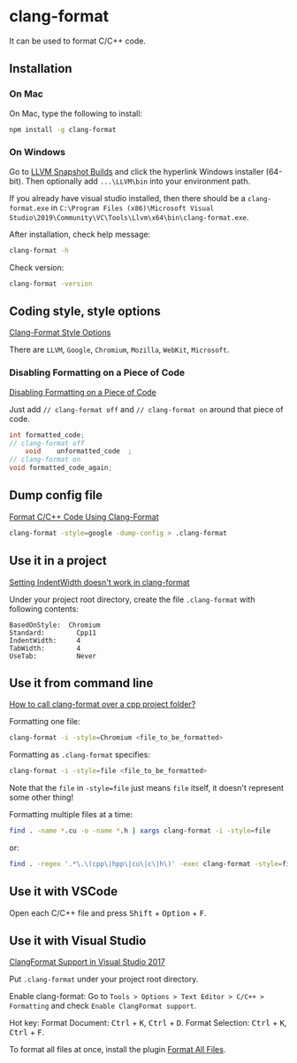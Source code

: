 # clang-format
It can be used to format C/C++ code.

## Installation

### On Mac
On Mac, type the following to install:
```sh
npm install -g clang-format
```

### On Windows

Go to [LLVM Snapshot Builds](https://llvm.org/builds/) and click the hyperlink Windows installer (64-bit).
Then optionally add `...\LLVM\bin` into your environment path.

If you already have visual studio installed, then there should be a `clang-format.exe` in `C:\Program Files (x86)\Microsoft Visual Studio\2019\Community\VC\Tools\Llvm\x64\bin\clang-format.exe`.


After installation, check help message:
```sh
clang-format -h
```
Check version:
```sh
clang-format -version
```
## Coding style, style options
[Clang-Format Style Options](https://clang.llvm.org/docs/ClangFormatStyleOptions.html)

There are `LLVM`, `Google`, `Chromium`, `Mozilla`, `WebKit`, `Microsoft`.

### Disabling Formatting on a Piece of Code
[Disabling Formatting on a Piece of Code](https://clang.llvm.org/docs/ClangFormatStyleOptions.html#disabling-formatting-on-a-piece-of-code)

Just add `// clang-format off` and `// clang-format on` around that piece of code.

```cpp
int formatted_code;
// clang-format off
    void    unformatted_code  ;
// clang-format on
void formatted_code_again;
```

## Dump config file

[Format C/C++ Code Using Clang-Format](https://leimao.github.io/blog/Clang-Format-Quick-Tutorial/)
```sh
clang-format -style=google -dump-config > .clang-format
```

## Use it in a project
[Setting IndentWidth doesn't work in clang-format](https://stackoverflow.com/questions/26740500/setting-indentwidth-doesnt-work-in-clang-format)

Under your project root directory, create the file `.clang-format` with following contents:

```
BasedOnStyle:  Chromium
Standard:        Cpp11
IndentWidth:     4   
TabWidth:        4   
UseTab:          Never 
```

## Use it from command line
[How to call clang-format over a cpp project folder?](https://stackoverflow.com/questions/28896909/how-to-call-clang-format-over-a-cpp-project-folder)

Formatting one file:
```sh
clang-format -i -style=Chromium <file_to_be_formatted>
```
Formatting as `.clang-format` specifies:
```sh
clang-format -i -style=file <file_to_be_formatted>
```
Note that the `file` in `-style=file` just means `file` itself, it doesn't represent some other thing!

Formatting multiple files at a time:
```sh
find . -name *.cu -o -name *.h | xargs clang-format -i -style=file
```
or:
```sh
find . -regex '.*\.\(cpp\|hpp\|cu\|c\|h\)' -exec clang-format -style=file -i {} \;
```

## Use it with VSCode
Open each C/C++ file and press <kbd>Shift</kbd> + <kbd>Option</kbd> + <kbd>F</kbd>.

## Use it with Visual Studio
[ClangFormat Support in Visual Studio 2017](https://devblogs.microsoft.com/cppblog/clangformat-support-in-visual-studio-2017-15-7-preview-1/)

Put `.clang-format` under your project root directory. 

Enable clang-format:
Go to `Tools > Options > Text Editor > C/C++ > Formatting` and check `Enable ClangFormat support`.

Hot key:
Format Document: <kbd>Ctrl</kbd> + <kbd>K</kbd>, <kbd>Ctrl</kbd> + <kbd>D</kbd>.
Format Selection: <kbd>Ctrl</kbd> + <kbd>K</kbd>, <kbd>Ctrl</kbd> + <kbd>F</kbd>.

To format all files at once, install the plugin [Format All Files](https://marketplace.visualstudio.com/items?itemName=munyabe.FormatAllFiles).
